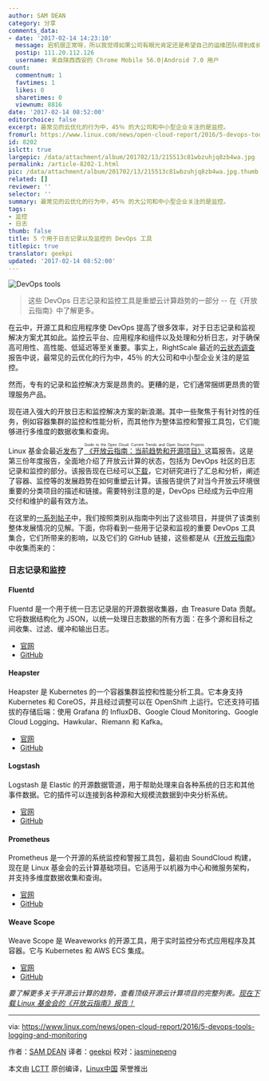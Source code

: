 ```yaml
---
author: SAM DEAN
category: 分享
comments_data:
- date: '2017-02-14 14:23:10'
  message: 宕机很正常呀，所以我觉得如果公司有眼光肯定还是希望自己的运维团队得到成长和发展;全指望外包是最不靠谱的,第一钱多少是个够，第二核心业务全交给外部团队，人家闹情绪咋办，人是个很复杂的动物,我们认为业务和技术是分开的，其实看过系统分析理论的人都知道，系统分析师就是既懂业务又非常在行技术，把业务抽象成技术罗辑就是这些人干的,一味地外包，将使企业自我数据管理蜕化到婴儿状态，换个角度看就像是你其实是在给人家运维公司当了一次现金搬运工，既然这样我们干嘛不培养自己的运维团队，制定自己的运维团队成长计划，第一提升运
  postip: 111.20.112.126
  username: 来自陕西西安的 Chrome Mobile 56.0|Android 7.0 用户
count:
  commentnum: 1
  favtimes: 1
  likes: 0
  sharetimes: 0
  viewnum: 8816
date: '2017-02-14 08:52:00'
editorchoice: false
excerpt: 最常见的云优化的行为中，45％ 的大公司和中小型企业关注的是监控。
fromurl: https://www.linux.com/news/open-cloud-report/2016/5-devops-tools-logging-and-monitoring
id: 8202
islctt: true
largepic: /data/attachment/album/201702/13/215513c81wbzuhjq8zb4wa.jpg
permalink: /article-8202-1.html
pic: /data/attachment/album/201702/13/215513c81wbzuhjq8zb4wa.jpg.thumb.jpg
related: []
reviewer: ''
selector: ''
summary: 最常见的云优化的行为中，45％ 的大公司和中小型企业关注的是监控。
tags:
- 监控
- 日志
thumb: false
title: 5 个用于日志记录以及监控的 DevOps 工具
titlepic: true
translator: geekpi
updated: '2017-02-14 08:52:00'
---
```


![DevOps tools](/data/attachment/album/201702/13/215513c81wbzuhjq8zb4wa.jpg "DevOps tools")



> 
> 这些 DevOps 日志记录和监控工具是重塑云计算趋势的一部分 -- 在《开放云指南》中了解更多。
> 
> 
> 


在云中，开源工具和应用程序使 DevOps 提高了很多效率，对于日志记录和监视解决方案尤其如此。监控云平台、应用程序和组件以及处理和分析日志，对于确保高可用性、高性能、低延迟等至关重要。事实上，RightScale 最近的[云状态调查](http://www.rightscale.com/blog/cloud-industry-insights/cloud-computing-trends-2016-state-cloud-survey)报告中说，最常见的云优化的行为中，45％ 的大公司和中小型企业关注的是监控。


然而，专有的记录和监控解决方案是昂贵的。更糟的是，它们通常捆绑更昂贵的管理服务产品。


现在进入强大的开放日志和监控解决方案的新浪潮。其中一些聚焦于有针对性的任务，例如容器集群的监控和性能分析，而其他作为整体监控和警报工具包，它们能够进行多维度的数据收集和查询。


Linux 基金会最近[发布](https://www.linux.com/blog/linux-foundation-issues-2016-guide-open-source-cloud-projects)了[<ruby> 《开放云指南：当前趋势和开源项目》 <rt>  Guide to the Open Cloud: Current Trends and Open Source Projects </rt></ruby>](http://go.linuxfoundation.org/l/6342/2016-10-31/3krbjr?utm_source=press-release&utm_medium=pr&utm_campaign=open-cloud-report-2016)这篇报告。这是第三份年度报告，全面地介绍了开放云计算的状态，包括为 DevOps 社区的日志记录和监控的部分。该报告现在已经可以[下载](http://go.linuxfoundation.org/l/6342/2016-10-31/3krbjr)，它对研究进行了汇总和分析，阐述了容器、监控等的发展趋势在如何重塑云计算。该报告提供了对当今开放云环境很重要的分类项目的描述和链接。需要特别注意的是，DevOps 已经成为云中应用交付和维护的最有效方法。


在这里的[一系列帖子](https://www.linux.com/news/open-cloud-report/2016/guide-open-cloud-state-micro-oses)中，我们按照类别从指南中列出了这些项目，并提供了该类别整体发展情况的见解。下面，你将看到一些用于记录和监视的重要 DevOps 工具集合，它们所带来的影响，以及它们的 GitHub 链接，这些都是从《[开放云指南](http://go.linuxfoundation.org/l/6342/2016-10-31/3krbjr?utm_source=press-release&utm_medium=pr&utm_campaign=open-cloud-report-2016)》中收集而来的：


### 日志记录和监控


#### Fluentd


Fluentd 是一个用于统一日志记录层的开源数据收集器，由 Treasure Data 贡献。它将数据结构化为 JSON，以统一处理日志数据的所有方面：在多个源和目标之间收集、过滤、缓冲和输出日志。


* [官网](http://www.fluentd.org/)
* [GitHub](https://github.com/fluent)


#### Heapster


Heapster 是 Kubernetes 的一个容器集群监控和性能分析工具。它本身支持 Kubernetes 和 CoreOS，并且经过调整可以在 OpenShift 上运行。它还支持可插拔的存储后端：使用 Grafana 的 InfluxDB、Google Cloud Monitoring、Google Cloud Logging、Hawkular、Riemann 和 Kafka。


* [官网](http://blog.kubernetes.io/2015/05/resource-usage-monitoring-kubernetes.html)
* [GitHub](https://github.com/kubernetes/heapster)


#### Logstash


Logstash 是 Elastic 的开源数据管道，用于帮助处理来自各种系统的日志和其他事件数据。它的插件可以连接到各种源和大规模流数据到中央分析系统。


* [官网](https://www.elastic.co/products/logstash)
* [GitHub](https://github.com/elastic/logstash)


#### Prometheus


Prometheus 是一个开源的系统监控和警报工具包，最初由 SoundCloud 构建，现在是 Linux 基金会的云计算基础项目。它适用于以机器为中心和微服务架构，并支持多维度数据收集和查询。


* [官网](https://prometheus.io/)
* [GitHub](https://github.com/prometheus)


#### Weave Scope


Weave Scope 是 Weaveworks 的开源工具，用于实时监控分布式应用程序及其容器。它与 Kubernetes 和 AWS ECS 集成。


* [官网](https://www.weave.works/products/weave-scope/)
* [GitHub](https://github.com/weaveworks/scope)


*要了解更多关于开源云计算的趋势，查看顶级开源云计算项目的完整列表。[现在下载 Linux 基金会的《开放云指南》报告！](http://bit.ly/2eHQOwy)*




---


via: <https://www.linux.com/news/open-cloud-report/2016/5-devops-tools-logging-and-monitoring>


作者：[SAM DEAN](https://www.linux.com/users/sam-dean) 译者：[geekpi](https://github.com/geekpi) 校对：[jasminepeng](https://github.com/jasminepeng)


本文由 [LCTT](https://github.com/LCTT/TranslateProject) 原创编译，[Linux中国](https://linux.cn/) 荣誉推出